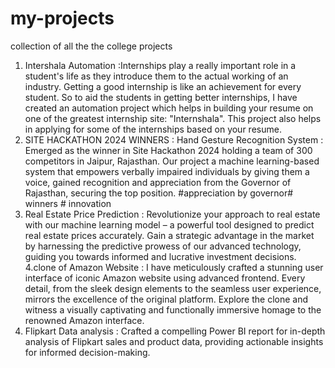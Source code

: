 # my-projects
collection of all the the college projects
1. Intershala Automation :Internships play a really important role in a student's life as they introduce them to the actual working of an industry. Getting a good internship is like an achievement for every student.
So to aid the students in getting better internships, I have created an automation project which helps in building your resume on one of the greatest internship site: "Internshala".
This project also helps in applying for some of the internships based on your resume.
2. SITE HACKATHON 2024 WINNERS : Hand Gesture Recognition System : Emerged as the winner in Site Hackathon 2024 holding a team of 300 competitors in Jaipur, Rajasthan. Our project a machine learning-based system that empowers verbally impaired individuals by giving them a voice,
gained recognition and appreciation from the Governor of Rajasthan, securing the top position.
#appreciation by governor# winners # innovation
3. Real Estate Price Prediction : Revolutionize your approach to real estate with our machine learning model – a powerful tool designed to predict real estate prices accurately. Gain a strategic advantage in the market by harnessing the predictive prowess of our advanced technology, guiding you towards informed and lucrative investment decisions.
4.clone of Amazon Website : I have meticulously crafted a stunning user interface of iconic Amazon website using advanced frontend. Every detail, from the sleek design elements to the seamless user experience, mirrors the excellence of the original platform. Explore the clone and witness a visually captivating and functionally immersive homage to the renowned Amazon interface.
5. Flipkart Data analysis : Crafted a compelling Power BI report for in-depth analysis of Flipkart sales and product data, providing actionable insights for informed decision-making.
